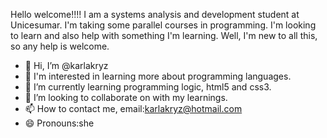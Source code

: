 Hello welcome!!!! 
I am a systems analysis and development student at Unicesumar. 
I'm taking some parallel courses in programming. 
I'm looking to learn and also help with something I'm learning. 
Well, I'm new to all this, so any help is welcome.

- 👋 Hi, I’m @karlakryz
- 👀 I'm interested in learning more about programming languages.
- 🌱 I’m currently learning programming logic, html5 and css3.
- 💞️ I’m looking to collaborate on  with my learnings.
- 📫 How to contact me, email:karlakryz@hotmail.com
- 😄 Pronouns:she


<!---
karlakryz/karlakryz is a ✨ special ✨ repository because its `README.md` (this file) appears on your GitHub profile.
You can click the Preview link to take a look at your changes.
--->
